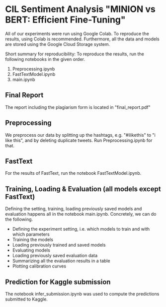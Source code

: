 # CIL Sentiment Analysis "MINION vs BERT: Efficient Fine-Tuning"

All of our experiments were run using Google Colab. To reproduce the results, using Colab is recommended. Furthermore, all the data and models are stored using the Google Cloud Storage system.

Short summary for reproducibility: To reproduce the results, run the following notebooks in the given order.
1) Preprocessing.ipynb
2) FastTextModel.ipynb
3) main.ipynb

## Final Report
The report including the plagiarism form is located in "final_report.pdf"

## Preprocessing

We preprocess our data by splitting up the hashtags, e.g. "#ilikethis" to "i like this", and by deleting duplicate tweets. Run Preprocessing.ipynb for that.

## FastText

For the results of FastText, run the notebook FastTextModel.ipynb.

## Training, Loading & Evaluation (all models except FastText)

Defining the setting, training, loading previously saved models and evaluation happens all in the notebook main.ipynb. Concretely, we can do the following.

- Defining the experiment setting, i.e. which models to train and with which parameters
- Training the models
- Loading previously trained and saved models
- Evaluating models
- Loading previously saved evaluation data
- Summarizing all the evaluation results in a table
- Plotting calibration curves

## Prediction for Kaggle submission

The notebook infer_submission.ipynb was used to compute the predictions submitted to Kaggle.
